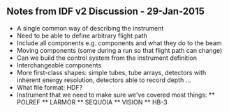 Notes from IDF v2 Discussion - 29-Jan-2015
------------------------------------------

* A single common way of describing the instrument
* Need to be able to define arbitrary flight path
* Include all components e.g. components and what they do to the beam
* Moving components (some during a run so that flight path can change)
* Can we build the control system from the instrument definition
* Interchangeable components
* More first-class shapes: simple tubes, tube arrays, detectors with inherent energy resolution, detectors able to record depth ...
* What file format: HDF?
* Instrument that we need to make sure we've covered most things:
** POLREF
** LARMOR
** SEQUOIA
** VISION
** HB-3
